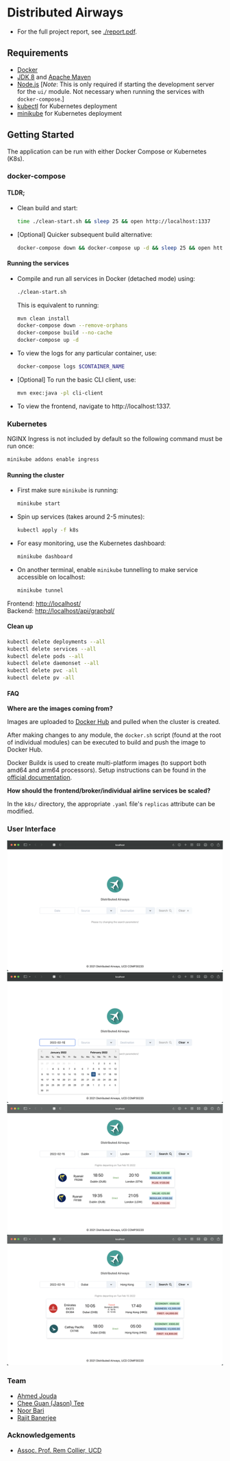 # Distributed Airways

- For the full project report, see [./report.pdf](./report.pdf).

## Requirements

- [Docker](https://www.docker.com/products/docker-desktop)
- [JDK 8](https://www.oracle.com/ie/java/technologies/javase/javase8-archive-downloads.html) and [Apache Maven](https://maven.apache.org)
- [Node.js](https://nodejs.org/en/) [_Note_: This is only required if starting the development server for the `ui/` module. Not necessary when running the services with `docker-compose`.]
- [kubectl](https://kubernetes.io/docs/tasks/tools/) for Kubernetes deployment
- [minikube](https://minikube.sigs.k8s.io/docs/start/) for Kubernetes deployment

## Getting Started

The application can be run with either Docker Compose or Kubernetes (K8s).

### docker-compose

#### TLDR;

- Clean build and start:
  ```bash
  time ./clean-start.sh && sleep 25 && open http://localhost:1337
  ```
- [Optional] Quicker subsequent build alternative:
  ```bash
  docker-compose down && docker-compose up -d && sleep 25 && open http://localhost:1337
  ```

#### Running the services

- Compile and run all services in Docker (detached mode) using:

  ```bash
  ./clean-start.sh
  ```

  This is equivalent to running:

  ```bash
  mvn clean install
  docker-compose down --remove-orphans
  docker-compose build --no-cache
  docker-compose up -d
  ```

- To view the logs for any particular container, use:
  ```bash
  docker-compose logs $CONTAINER_NAME
  ```
- [Optional] To run the basic CLI client, use:
  ```bash
  mvn exec:java -pl cli-client
  ```
- To view the frontend, navigate to http://localhost:1337.

### Kubernetes

NGINX Ingress is not included by default so the following command must be run once:

```bash
minikube addons enable ingress
```

#### Running the cluster

- First make sure `minikube` is running:

  ```bash
  minikube start
  ```

- Spin up services (takes around 2-5 minutes):

  ```bash
  kubectl apply -f k8s
  ```

- For easy monitoring, use the Kubernetes dashboard:

  ```bash
  minikube dashboard
  ```

- On another terminal, enable `minikube` tunnelling to make service accessible on localhost:

  ```bash
  minikube tunnel
  ```

Frontend: [http://localhost/](http://localhost/)<br/>
Backend: [http://localhost/api/graphql/](http://localhost/api/graphql/)

#### Clean up

```bash
kubectl delete deployments --all
kubectl delete services --all
kubectl delete pods --all
kubectl delete daemonset --all
kubectl delete pvc -all
kubectl delete pv -all
```

#### FAQ

**Where are the images coming from?**

Images are uploaded to [Docker Hub](https://hub.docker.com/u/distributedairways) and pulled when the cluster is created.

After making changes to any module, the `docker.sh` script (found at the root of individual modules) can be executed to build and push the image to Docker Hub.

Docker Buildx is used to create multi-platform images (to support both amd64 and arm64 processors). Setup instructions can be found in the [official documentation](https://docs.docker.com/buildx/working-with-buildx/).

**How should the frontend/broker/individual airline services be scaled?**

In the `k8s/` directory, the appropriate `.yaml` file's `replicas` attribute can be modified.

### User Interface

![](./images/sc-01.png)
![](./images/sc-02.png)
![](./images/sc-03.png)
![](./images/sc-04.png)

### Team

- [Ahmed Jouda](https://github.com/AhmedJouda2000)
- [Chee Guan (Jason) Tee](https://www.jasontcg.com)
- [Noor Bari](https://github.com/noorb98)
- [Rajit Banerjee](https://rajitbanerjee.com)

### Acknowledgements

- [Assoc. Prof. Rem Collier, UCD](https://people.ucd.ie/rem.collier)
